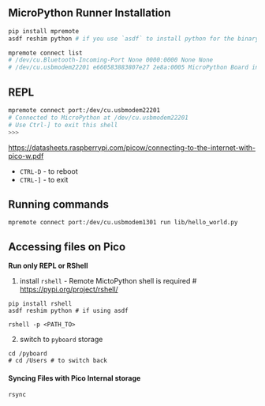 ## MicroPython Runner Installation
```sh
pip install mpremote
asdf reshim python # if you use `asdf` to install python for the binary to be in your path.
```

```sh
mpremote connect list
# /dev/cu.Bluetooth-Incoming-Port None 0000:0000 None None
# /dev/cu.usbmodem22201 e660583883807e27 2e8a:0005 MicroPython Board in FS mode
```
## REPL
```sh
mpremote connect port:/dev/cu.usbmodem22201
# Connected to MicroPython at /dev/cu.usbmodem22201
# Use Ctrl-] to exit this shell
>>>
```
https://datasheets.raspberrypi.com/picow/connecting-to-the-internet-with-pico-w.pdf

- `CTRL-D` - to reboot
- `CTRL-]` - to exit

## Running commands
```
mpremote connect port:/dev/cu.usbmodem1301 run lib/hello_world.py
```

## Accessing files on Pico
__Run only REPL or RShell__
1. install `rshell` - Remote MictoPython shell is required # https://pypi.org/project/rshell/
  ```
pip install rshell
asdf reshim python # if using asdf

rshell -p <PATH_TO>
```
2. switch to `pyboard` storage
  ```
cd /pyboard
# cd /Users # to switch back
```

#### Syncing Files with Pico Internal storage

`rsync`
